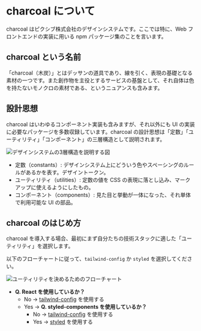 # charcoal について

charcoal はピクシブ株式会社のデザインシステムです。ここでは特に、Web フロントエンドの実装に用いる npm パッケージ集のことを言います。

## charcoal という名前

「charcoal（木炭）」とはデッサンの道具であり、線を引く、表現の基礎となる素材の一つです。また創作物を主役とするサービスの基盤として、それ自体は色を持たないモノクロの素材である、というニュアンスも含みます。

## 設計思想

charcoal はいわゆるコンポーネント実装も含みますが、それ以外にも UI の実装に必要なパッケージを多数収録しています。charcoal の設計思想は「定数」「ユーティリティ」「コンポーネント」の三層構造として説明されます。

![デザインシステムの3層構造を説明する図](/images/layers.png)

- 定数（constants）: デザインシステム上にどういう色やスペーシングのルールがあるかを表す。デザイントークン。
- ユーティリティ（utilities）: 定数の値を CSS の表現に落とし込み、マークアップに使えるようにしたもの。
- コンポーネント（components）: 見た目と挙動が一体になった、それ単体で利用可能な UI の部品。

## charcoal のはじめ方

charcoal を導入する場合、最初にまず自分たちの技術スタックに適した「ユーティリティ」を選択します。

以下のフローチャートに従って、`tailwind-config` か `styled` を選択してください。

![ユーティリティを決めるためのフローチャート](/images/flowchart.png)

- **Q. React を使用しているか？**
  - No → [tailwind-config](pages/utilities/tailwind-config.md) を使用する
  - Yes → **Q. styled-components を使用しているか？**
    - No → [tailwind-config](pages/utilities/tailwind-config.md) を使用する
    - Yes → [styled](pages/utilities/styled.md) を使用する

